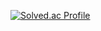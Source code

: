 [![Solved.ac Profile](http://mazassumnida.wtf/api/v2/generate_badge?boj=csh7099)](https://solved.ac/csh7097/)
